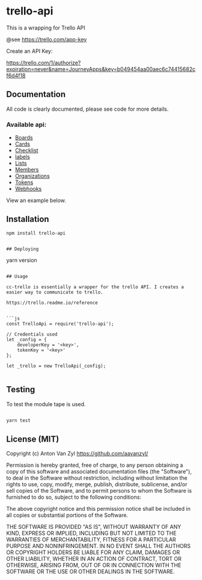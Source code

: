# trello-api

This is a wrapping for Trello API


@see https://trello.com/app-key

Create an API Key:

https://trello.com/1/authorize?expiration=never&name=JourneyApps&key=b049454aa00aec6c74415682cf6d4f18


## Documentation
All code is clearly documented, please see code for more details.
### Available api:
*  [Boards](./src/main/cc-trello-boards.js)
*  [Cards](./src/main/cc-trello-boards.js)
*  [Checklist](./src/main/cc-trello-boards.js)
*  [labels](./src/main/cc-trello-boards.js)
*  [Lists](./src/main/cc-trello-boards.js)
*  [Members](./src/main/cc-trello-boards.js)
*  [Organizations](./src/main/cc-trello-boards.js)
*  [Tokens](./src/main/cc-trello-boards.js)
*  [Webhooks](./src/main/cc-trello-boards.js)


View an example below.

## Installation

```
npm install trello-api
```

```

## Deploying

```
yarn version
```

## Usage

cc-trello is essentially a wrapper for the trello API. I creates a easier way to communicate to trello.

https://trello.readme.io/reference


```js
const TrelloApi = require('trello-api');

// Credentials used
let _config = {
    developerKey = '<key>',
    tokenKey = '<key>'
};

let _trello = new TrelloApi(_config);


```

## Testing

To test the module tape is used.

```js

yarn test
```


## License (MIT)

Copyright (c) Anton Van Zyl <https://github.com/aavanzyl/>

Permission is hereby granted, free of charge, to any person obtaining a copy
of this software and associated documentation files (the "Software"), to deal
in the Software without restriction, including without limitation the rights
to use, copy, modify, merge, publish, distribute, sublicense, and/or sell
copies of the Software, and to permit persons to whom the Software is
furnished to do so, subject to the following conditions:

The above copyright notice and this permission notice shall be included in
all copies or substantial portions of the Software.

THE SOFTWARE IS PROVIDED "AS IS", WITHOUT WARRANTY OF ANY KIND, EXPRESS OR
IMPLIED, INCLUDING BUT NOT LIMITED TO THE WARRANTIES OF MERCHANTABILITY,
FITNESS FOR A PARTICULAR PURPOSE AND NONINFRINGEMENT. IN NO EVENT SHALL THE
AUTHORS OR COPYRIGHT HOLDERS BE LIABLE FOR ANY CLAIM, DAMAGES OR OTHER
LIABILITY, WHETHER IN AN ACTION OF CONTRACT, TORT OR OTHERWISE, ARISING FROM,
OUT OF OR IN CONNECTION WITH THE SOFTWARE OR THE USE OR OTHER DEALINGS IN
THE SOFTWARE.